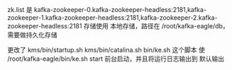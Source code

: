 zk.list 是 kafka-zookeeper-0.kafka-zookeeper-headless:2181,kafka-zookeeper-1.kafka-zookeeper-headless:2181,kafka-zookeeper-2.kafka-zookeeper-headless:2181
存储使用 本地存储，路径在 /root/kafka-eagle/db，需要做持久化存储

更改了 kms/bin/startup.sh kms/bin/catalina.sh   bin/ke.sh  这个脚本
使 /root/kafka-eagle/bin/ke.sh start 前台启动，并且将运行日志输出到 默认输出
